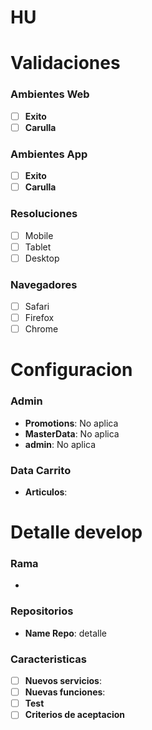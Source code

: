 # HU

# **Validaciones**

### Ambientes Web
- [ ] **Exito**
- [ ] **Carulla**
### Ambientes App
- [ ] **Exito**
- [ ] **Carulla**

### Resoluciones
- [ ] Mobile
- [ ] Tablet
- [ ] Desktop

### Navegadores
- [ ] Safari
- [ ] Firefox
- [ ] Chrome

# **Configuracion**

### Admin
- **Promotions**: No aplica
- **MasterData**: No aplica
- **admin**: No aplica

### Data Carrito
- **Articulos**:

# **Detalle develop**

### Rama
- 

### Repositorios
- **Name Repo**: detalle 

### Caracteristicas
- [ ] **Nuevos servicios**:
- [ ] **Nuevas funciones**:
- [ ] **Test**
- [ ] **Criterios de aceptacion**
